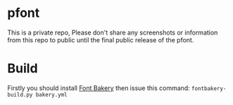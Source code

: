 # pfont
This is a private repo, Please don't share any screenshots or information from this repo to public until the final public release of the pfont.

# Build
Firstly you should install [Font Bakery](https://github.com/googlefonts/fontbakery#install)
then issue this command: `fontbakery-build.py bakery.yml`
